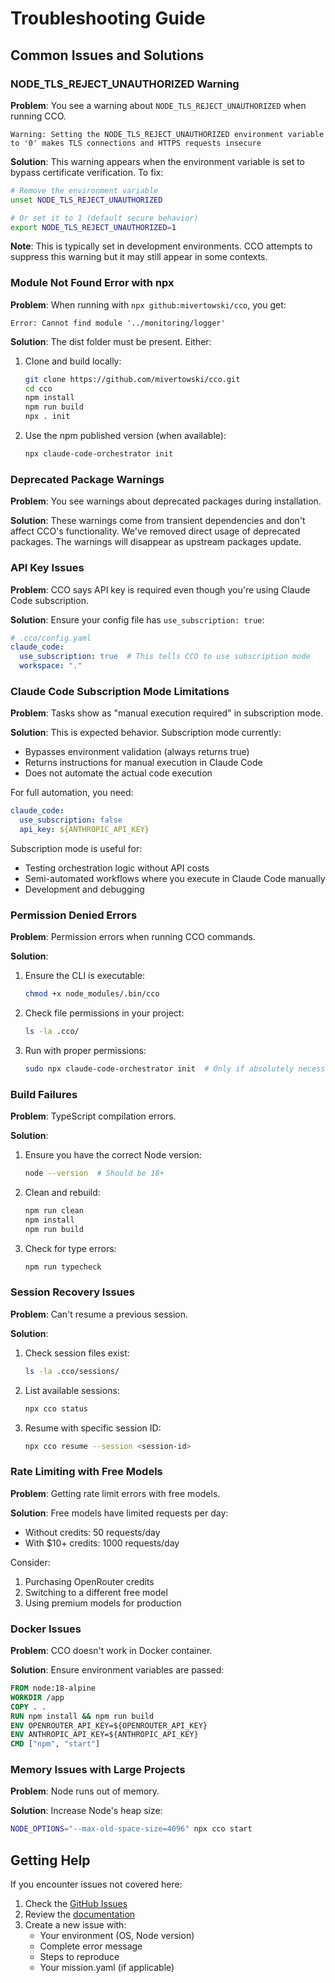 # Troubleshooting Guide

## Common Issues and Solutions

### NODE_TLS_REJECT_UNAUTHORIZED Warning

**Problem**: You see a warning about `NODE_TLS_REJECT_UNAUTHORIZED` when running CCO.

```
Warning: Setting the NODE_TLS_REJECT_UNAUTHORIZED environment variable to '0' makes TLS connections and HTTPS requests insecure
```

**Solution**: This warning appears when the environment variable is set to bypass certificate verification. To fix:

```bash
# Remove the environment variable
unset NODE_TLS_REJECT_UNAUTHORIZED

# Or set it to 1 (default secure behavior)
export NODE_TLS_REJECT_UNAUTHORIZED=1
```

**Note**: This is typically set in development environments. CCO attempts to suppress this warning but it may still appear in some contexts.

### Module Not Found Error with npx

**Problem**: When running with `npx github:mivertowski/cco`, you get:
```
Error: Cannot find module '../monitoring/logger'
```

**Solution**: The dist folder must be present. Either:
1. Clone and build locally:
   ```bash
   git clone https://github.com/mivertowski/cco.git
   cd cco
   npm install
   npm run build
   npx . init
   ```

2. Use the npm published version (when available):
   ```bash
   npx claude-code-orchestrator init
   ```

### Deprecated Package Warnings

**Problem**: You see warnings about deprecated packages during installation.

**Solution**: These warnings come from transient dependencies and don't affect CCO's functionality. We've removed direct usage of deprecated packages. The warnings will disappear as upstream packages update.

### API Key Issues

**Problem**: CCO says API key is required even though you're using Claude Code subscription.

**Solution**: Ensure your config file has `use_subscription: true`:

```yaml
# .cco/config.yaml
claude_code:
  use_subscription: true  # This tells CCO to use subscription mode
  workspace: "."
```

### Claude Code Subscription Mode Limitations

**Problem**: Tasks show as "manual execution required" in subscription mode.

**Solution**: This is expected behavior. Subscription mode currently:
- Bypasses environment validation (always returns true)
- Returns instructions for manual execution in Claude Code
- Does not automate the actual code execution

For full automation, you need:
```yaml
claude_code:
  use_subscription: false
  api_key: ${ANTHROPIC_API_KEY}
```

Subscription mode is useful for:
- Testing orchestration logic without API costs
- Semi-automated workflows where you execute in Claude Code manually
- Development and debugging

### Permission Denied Errors

**Problem**: Permission errors when running CCO commands.

**Solution**: 
1. Ensure the CLI is executable:
   ```bash
   chmod +x node_modules/.bin/cco
   ```

2. Check file permissions in your project:
   ```bash
   ls -la .cco/
   ```

3. Run with proper permissions:
   ```bash
   sudo npx claude-code-orchestrator init  # Only if absolutely necessary
   ```

### Build Failures

**Problem**: TypeScript compilation errors.

**Solution**:
1. Ensure you have the correct Node version:
   ```bash
   node --version  # Should be 18+
   ```

2. Clean and rebuild:
   ```bash
   npm run clean
   npm install
   npm run build
   ```

3. Check for type errors:
   ```bash
   npm run typecheck
   ```

### Session Recovery Issues

**Problem**: Can't resume a previous session.

**Solution**:
1. Check session files exist:
   ```bash
   ls -la .cco/sessions/
   ```

2. List available sessions:
   ```bash
   npx cco status
   ```

3. Resume with specific session ID:
   ```bash
   npx cco resume --session <session-id>
   ```

### Rate Limiting with Free Models

**Problem**: Getting rate limit errors with free models.

**Solution**: Free models have limited requests per day:
- Without credits: 50 requests/day
- With $10+ credits: 1000 requests/day

Consider:
1. Purchasing OpenRouter credits
2. Switching to a different free model
3. Using premium models for production

### Docker Issues

**Problem**: CCO doesn't work in Docker container.

**Solution**: Ensure environment variables are passed:
```dockerfile
FROM node:18-alpine
WORKDIR /app
COPY . .
RUN npm install && npm run build
ENV OPENROUTER_API_KEY=${OPENROUTER_API_KEY}
ENV ANTHROPIC_API_KEY=${ANTHROPIC_API_KEY}
CMD ["npm", "start"]
```

### Memory Issues with Large Projects

**Problem**: Node runs out of memory.

**Solution**: Increase Node's heap size:
```bash
NODE_OPTIONS="--max-old-space-size=4096" npx cco start
```

## Getting Help

If you encounter issues not covered here:

1. Check the [GitHub Issues](https://github.com/mivertowski/cco/issues)
2. Review the [documentation](https://github.com/mivertowski/cco/docs)
3. Create a new issue with:
   - Your environment (OS, Node version)
   - Complete error message
   - Steps to reproduce
   - Your mission.yaml (if applicable)